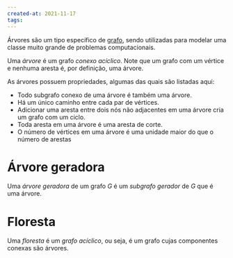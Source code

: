 ```yaml
---
created-at: 2021-11-17
tags:
---
```

Árvores são um tipo específico de [grafo](Grafos.md), sendo utilizadas para modelar uma classe muito grande de problemas computacionais.

Uma *árvore* é um grafo *conexo acíclico*. Note que um grafo com um vértice e nenhuma aresta é, por definição, uma árvore.

As árvores possuem propriedades, algumas das quais são listadas aqui:

- Todo subgrafo conexo de uma árvore é também uma árvore.
- Há um único caminho entre cada par de vértices.
- Adicionar uma aresta entre dois nós não adjacentes em uma árvore cria um grafo com um ciclo.
- Toda aresta em uma árvore é uma aresta de corte.
- O número de vértices em uma árvore é uma unidade maior do que o número de arestas

# Árvore geradora
Uma *árvore geradora* de um grafo $G$ é um *subgrafo gerador* de $G$ que é uma árvore.

# Floresta
Uma *floresta* é um *grafo acíclico*, ou seja, é um grafo cujas componentes conexas são árvores.